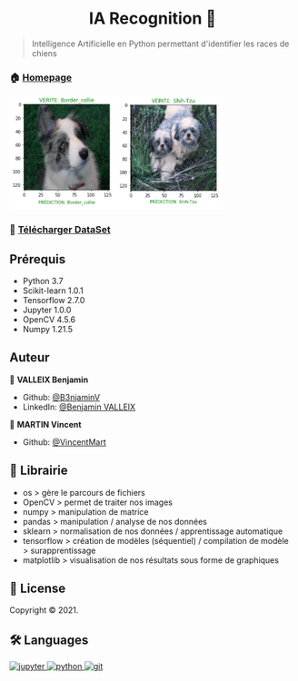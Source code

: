 <h1 align="center">IA Recognition 👋</h1>

> Intelligence Artificielle en Python permettant d'identifier les races de chiens

### 🏠 [Homepage](https://github.com/Benjamin158/python-ia-app)

![image](./image.png)

### 📌 [Télécharger DataSet](https://drive.google.com/drive/folders/1uf42g9Ztu4GBw5Bk619MqCNjxYxCflOt?usp=sharing)

## Prérequis

- Python 3.7
- Scikit-learn 1.0.1
- Tensorflow 2.7.0
- Jupyter 1.0.0
- OpenCV 4.5.6
- Numpy 1.21.5


## Auteur

👤 **VALLEIX Benjamin**

* Github: [@B3njaminV](https://github.com/B3njaminV)
* LinkedIn: [@Benjamin VALLEIX](https://www.linkedin.com/in/benjamin-valleix-27115719a)

👤 **MARTIN Vincent**

* Github: [@VincentMart](https://github.com/VincentMart)


## 🤝 Librairie

- os > gère le parcours de fichiers
- OpenCV > permet de traiter nos images 
- numpy > manipulation de matrice
- pandas > manipulation / analyse de nos données
- sklearn > normalisation de nos données / apprentissage automatique
- tensorflow > création de modèles (séquentiel) / compilation de modèle > surapprentissage
- matplotlib > visualisation de nos résultats sous forme de graphiques


## 📝 License

Copyright © 2021.


## 🛠 Languages

<p> 
    <a href="https://jupyter.org/" target="_blank"> 
        <img src="https://www.vectorlogo.zone/logos/jupyter/jupyter-icon.svg" alt="jupyter" width="40" height="40"/> 
    </a> 
    <a href="https://www.python.org/" target="_blank"> 
        <img src="https://www.vectorlogo.zone/logos/python/python-icon.svg" alt="python" width="40" height="40"/>
    </a>
    <a href="https://git-scm.com/" target="_blank"> 
        <img src="https://www.vectorlogo.zone/logos/git-scm/git-scm-icon.svg" alt="git" width="40" height="40"/>
    </a>
</p>
